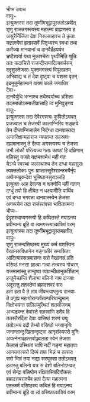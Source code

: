 भीष्म उवाच  
वायुः-  
इत्युक्तस्स तदा तूष्णीमभूद्वायुस्ततोऽब्रवीत्  
शृणु राजन्नगस्त्यस्य महात्म्यं ब्राह्मणस्य ह  
असुरैर्निर्जिता देवा निरुत्साहाश्च ते कृताः  
यज्ञाश्चैषां हृतास्सर्वे पितृभ्यश्च स्वधा तथा  
कर्मेज्या मानवानां च दानवैर्हैहयर्षभ  
भ्रष्टैश्वर्या यथा मूकाश्चेरुः पृथ्वीमिति श्रुतिः  
ततः कदाचित्ते राजन्दीप्तमादित्यवर्चसम्  
ददृशुस्तेजसाः युक्तमगस्त्यं विपुलव्रतम्  
अभिवाद्य च तं देवा दृष्ट्वा च यशसा वृतम्  
इदमूचुर्महात्मानं वाक्यं काले जनाधिप  
देवाः-  
दानवैर्युधि भग्नाश्च तथैश्वर्याच्च भ्रंशिताः  
तदस्मान्नोऽस्मात्तीव्रात्त्राहि त्वं मुनिपुङ्गव  
वायुः-  
इत्युक्तस्स तदा देवैरगस्त्यः कुपितोऽभवत्  
प्रजज्वाल च तेजस्वी कालाग्निरिव सङ्क्षये  
तेन दीप्ताग्निजालेन निर्दग्धा दानवास्तदा  
अन्तरिक्षान्महाराज न्यपतन्त सहस्रशः  
दह्यमानास्तु ते दैत्या अगस्त्यस्य च तेजसा  
उभौ लोकौ परित्यज्य गताः काष्ठां हि दक्षिणाम्  
बलिस्तु यजते यज्ञमश्वमेधं महीं गतः  
येऽन्ये स्वस्था जलस्थाश्च तेन दग्धा महासुराः  
त्यक्तलोकाः पुनः प्राप्तास्सुरैश्शान्तभयैर्नृप  
अथैनमब्रुवन्देवा भूमिष्ठानसुराञ्जहि  
इत्युक्तः आह देवान्स न शक्नोमि महीं गतान्  
दग्धुं तपो हि क्षीयेत न धक्ष्यामीति पार्थिव  
एवं दग्धा भगवता दानवास्स्वेन तेजसा  
अगस्त्येन तदा राजंस्तपसा भावितात्मना  
भीष्मः-  
ईदृशश्चाप्यगस्त्यो हि कथितस्ते मयाऽनघ  
ब्रवीम्यन्यं ब्रूहि वा त्वमगस्त्यात्क्षत्रियं वरम्  
इत्युक्तस्स तदा तूष्णीमभूद्वायुस्तमब्रवीत्  
वायुः-  
शृणु राजन्वसिष्ठस्य मुख्यं कर्म यशस्विनः  
वैखानसविधानेन गङ्गातीरं समाश्रिताः  
आदित्यास्सत्रमासन्त सरो वैखानसं प्रति  
वसिष्ठं मनसा ज्ञात्वा गत्वा तत्त्वस्य गोचरम्  
यजमानांस्तु तान्दृष्वा व्यग्रान्दीक्षानुकर्शितान्  
हन्तुमैच्छन्ति शैलाभा बलिनो नाम दानवाः  
अदूरात्तु ततस्तेषां ब्रह्मदत्तवरं सरः  
हता हता वै ते तत्र जीवन्त्याप्लुत्य दानवाः  
ते प्रगृह्य महाघोरान्पर्वतान्परिघान्द्रुमान्  
विक्षोभयन्त सलिलमुत्थितं शतयोजनम्  
अभ्यद्रवन्त देवांस्ते सहस्राणि दशैव हि  
ततस्तैरर्दिता देवाः वासिष्ठं शरणं ययुः  
ततोऽभयं ददौ तेभ्यो वसिष्ठो भगवानृषिः  
जनान्तान्दुःखितान्दृष्ट्वा आनृशंस्यपरो मुनिः  
अयत्नेनादहत्सर्वाञ्ज्वलता स्वेन तेजसा  
कैलासं प्रस्थितां चापि नदीं गङ्गां महातपाः  
आनयत्तत्सरो दिव्यं तया भिन्नं च तत्सरः  
सरो भिन्नं तया नद्या सरयूस्सा ततोऽभवत्  
हतास्तु बलिनो यत्र स देशो बलिनोऽभवत्  
एवं सेन्द्रा वसिष्ठेन रक्षितास्त्रिदिवौकसः  
ब्रह्मदत्तवराश्चैव हता दैत्या महात्मना  
एतत्कर्म वसिष्ठस्य कथितं हि मयाऽनघ  
ब्रवीम्यन्यं ब्रूहि वा त्वं वसिष्ठात्क्षत्रियं वरम्  
